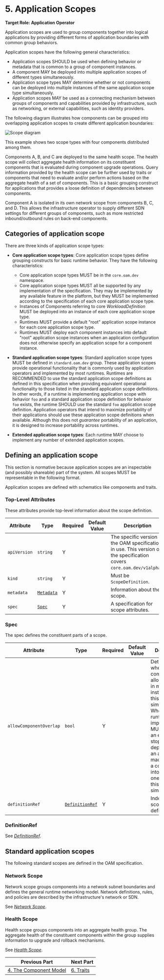 # 5. Application Scopes

**Target Role: Application Operator**

Application scopes are used to group components together into logical applications by providing different forms of application boundaries with common group behaviors.

Application scopes have the following general characteristics:

 - Application scopes SHOULD be used when defining behavior or metadata that is common to a group of component instances.
 - A component MAY be deployed into multiple application scopes of different types simultaneously.
 - Application scope types MAY determine whether or not components can be deployed into multiple instances of the same application scope type simultaneously.
 - Application scopes MAY be used as a connecting mechanism between groups of components and capabilities provided by infrastructure, such as networking, or external capabilities, such as identity providers.

The following diagram illustrates how components can be grouped into overlapping application scopes to create different application boundaries:

![Scope diagram][scope-diagram-1]

This example shows two scope types with four components distributed among them.

Components A, B, and C are deployed to the same health scope. The health scope will collect aggregate health information on its constituent components that is evaluated during component upgrade operations. Query information provided by the health scope can be further used by traits or components that need to evaluate and/or perform actions based on the aggregate health of a set of components. This is a basic grouping construct for applications that provides a loose definition of dependencies between components.

Component A is isolated in its own network scope from components B, C, and D. This allows the infrastructure operator to supply different SDN settings for different groups of components, such as more restricted inbound/outbound rules on back-end components.

## Categories of application scope

There are three kinds of application scope types:

 - **Core application scope types**: Core application scope types define grouping constructs for basic runtime behavior. They have the following characteristics:
    - Core application scope types MUST be in the `core.oam.dev` namespace.
    - Core application scope types MUST all be supported by any implementation of the specification. They may be implemented by any available feature in the platform, but they MUST be implemented according to the specification of each core application scope type.
    - Instances of Components referring to core *WorkloadDefinition* MUST be deployed into an instance of each core application scope type.
    - Runtimes MUST provide a default "root" application scope instance for each core application scope type.
    - Runtimes MUST deploy each component instances into default "root" application scope instances when an application configuration does not otherwise specify an application scope for a component instance.

 - **Standard application scope types**: Standard application scope types MUST be defined in `standard.oam.dev` group. These application scopes provide operational functionality that is commonly used by application operators and implemented by most runtimes. Runtimes are RECOMMENDED to use the standard application scope definitions as defined in this specification when providing equivalent operational functionality to those listed in the standard application scope definitions. In other words, if a runtime is implementing application scope with behavior `foo` and a standard application scope definition for behavior `foo` exists, the runtime SHOULD use the standard `foo` application scope definition. Application operators that intend to maximize portability of their applications should use these application scope definitions when available. Although this does not _guarantee_ portability of an application, it is designed to increase portability across runtimes.

 - **Extended application scope types**:  Each runtime MAY choose to implement any number of extended application scopes.

## Defining an application scope

This section is normative because application scopes are an inspectable (and possibly shareable) part of the system. All scopes MUST be representable in the following format.

Application scopes are defined with schematics like components and traits.

### Top-Level Attributes

These attributes provide top-level information about the scope definition.

| Attribute | Type | Required | Default Value | Description |
|-----------|------|----------|---------------|-------------|
| `apiVersion` | `string` | Y || The specific version of the OAM specification in use. This version of the specification covers `core.oam.dev/v1alpha2`. |
| `kind` | `string` | Y || Must be `ScopeDefinition`. |
| `metadata` | [`Metadata`](2.overview_and_terminology.md#metadata) | Y | | Information about the scope. |
| `spec`| [`Spec`](#spec) | Y || A specification for scope attributes. |

### Spec

The spec defines the constituent parts of a scope.

| Attribute | Type | Required | Default Value | Description |
|-----------|------|----------|---------------|-------------|
| `allowComponentOverlap` | `bool` | Y | | Determines whether a component is allowed to be in multiple instances of this scope type simultaneously. When false, the runtime implementation MUST produce an error and stop deployment if an attempt is made to place a component into more than one instance of this scope type simultaneously. |
| `definitionRef` | [`DefinitionRef`](#definitionRef) | Y | | Index of the scope definition. |

### DefinitionRef

See [*DefinitionRef*](3.workload.md#DefinitionRef).

## Standard application scopes

The following standard scopes are defined in the OAM specification.

### Network Scope

Network scope groups components into a network subnet boundaries and defines the general runtime networking model. Network definitions, rules, and policies are described by the infrastructure's network or SDN.

See [*Network Scope*](standard/scopes/network_scope.md).

### Health Scope

Health scope groups components into an aggregate health group. The aggregate health of the constituent components within the group supplies information to upgrade and rollback mechanisms.

See [*Health Scope*](standard/scopes/health_scope.md).

[scope-diagram-1]: assets/scopes-diagram-1.png

| Previous Part | Next Part   |
| ------------- |-------------|
| [4. The Component Model](4.component.md)     | [6. Traits](6.traits.md) |
